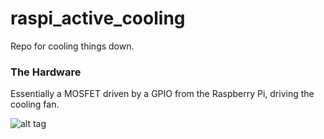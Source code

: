 # raspi_active_cooling

Repo for cooling things down.


### The Hardware

Essentially a MOSFET driven by a GPIO from the Raspberry Pi, driving the cooling fan.

![alt tag](screenshots/raspi_fan_controller.png?raw=true "RaspberryPi Fan Controller")